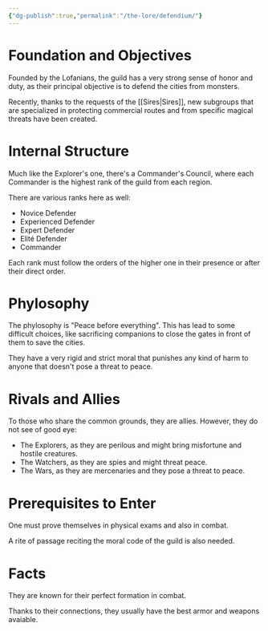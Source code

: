 ```yaml
---
{"dg-publish":true,"permalink":"/the-lore/defendium/"}
---
```


# Foundation and Objectives

Founded by the Lofanians, the guild has a very strong sense of honor and duty, as their principal objective is to defend the cities from monsters.

Recently, thanks to the requests of the [[Sires\|Sires]], new subgroups that are specialized in protecting commercial routes and from specific magical threats have been created.

# Internal Structure

Much like the Explorer's one, there's a Commander's Council, where each Commander is the highest rank of the guild from each region.

There are various ranks here as well:
- Novice Defender
- Experienced Defender
- Expert Defender
- Elité Defender
- Commander

Each rank must follow the orders of the higher one in their presence or after their direct order.

# Phylosophy

The phylosophy is "Peace before everything". This has lead to some difficult choices, like sacrificing companions to close the gates in front of them to save the cities.

They have a very rigid and strict moral that punishes any kind of harm to anyone that doesn't pose a threat to peace.

# Rivals and Allies

To those who share the common grounds, they are allies. However, they do not see of good eye:

- The Explorers, as they are perilous and might bring misfortune and hostile creatures.
- The Watchers, as they are spies and might threat peace.
- The Wars, as they are mercenaries and they pose a threat to peace.


# Prerequisites to Enter

One must prove themselves in physical exams and also in combat.

A rite of passage reciting the moral code of the guild is also needed.

# Facts

They are known for their perfect formation in combat.

Thanks to their connections, they usually have the best armor and weapons avaiable.
